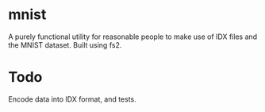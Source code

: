# mnist
A purely functional utility for reasonable people to make use of IDX files and the MNIST dataset.  Built using fs2.

# Todo
Encode data into IDX format, and tests.
